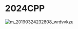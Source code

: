 # 2024CPP
![m_20190324232808_wrdvvkzu](https://github.com/rapis0037/2024CPP/assets/127822589/b5766f53-0fff-4ee0-99d9-33c9812f08e4)
